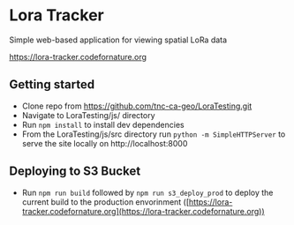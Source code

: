 # Lora Tracker
Simple web-based application for viewing spatial LoRa data

https://lora-tracker.codefornature.org

## Getting started
 - Clone repo from https://github.com/tnc-ca-geo/LoraTesting.git
 - Navigate to LoraTesting/js/ directory 
 - Run `npm install` to install dev dependencies
 - From the LoraTesting/js/src directory run `python -m SimpleHTTPServer` to serve the site locally on http://localhost:8000

## Deploying to S3 Bucket
 - Run `npm run build` followed by `npm run s3_deploy_prod` to deploy the current build to the production envorinment ([https://lora-tracker.codefornature.org](https://lora-tracker.codefornature.org))
